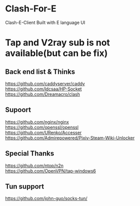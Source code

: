 # Clash-For-E
Clash-E-Client
Built with E language UI
# Tap and V2ray sub is not available(but can be fix)
## Back end list & Thinks
https://github.com/caddyserver/caddy  
https://github.com/ldcsaa/HP-Socket  
https://github.com/Dreamacro/clash  

## Supoort
https://github.com/nginx/nginx  
https://github.com/openssl/openssl  
https://github.com/URenko/Accesser  
https://github.com/Admirepowered/Pixiv-Steam-Wiki-Unlocker  
## Special Thanks
https://github.com/ntop/n2n  
https://github.com/OpenVPN/tap-windows6  

## Tun support
https://github.com/john-guo/socks-tun/
